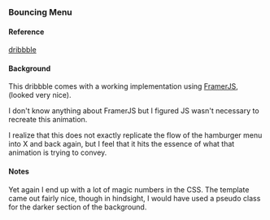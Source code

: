 ### Bouncing Menu

#### Reference
[dribbble](https://dribbble.com/shots/2427219-Header-Navigation-Day-053-dailyui)

#### Background
This dribbble comes with a working implementation using [FramerJS](https://framerjs.com/), (looked very nice).

I don't know anything about FramerJS but I figured JS wasn't necessary to recreate this animation.

I realize that this does not exactly replicate the flow of the hamburger menu into X and back again, but I feel that it hits the essence of what that animation is trying to convey.

#### Notes
Yet again I end up with a lot of magic numbers in the CSS.  The template came out fairly nice, though in hindsight, I would have used a pseudo class for the darker section of the background.
